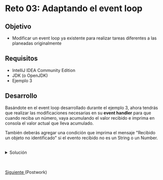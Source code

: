 # Reto 03: Adaptando el event loop

## Objetivo
- Modificar un event loop ya existente para realizar tareas diferentes a las planeadas originalmente

## Requisitos
- IntelliJ IDEA Community Edition
- JDK (o OpenJDK)
- Ejemplo 3

## Desarrollo
Basándote en el event loop desarrollado durante el ejemplo 3, ahora tendrás que realizar las modificaciones necesarias en su **event handler** para que cuando reciba un número, vaya acumulando el valor recibido e imprima en consola el valor actual que lleva acumulado. 

También deberás agregar una condición que imprima el mensaje "Recibido un objeto no identificado" si el evento recibido no es un String o un Number.

<br/>

<details>
	<summary>Solución</summary>
	
1. Agrega la variable acumulador en la clase **EventLoopSimple**.

  	```java
    private static double acumulador;
    ```
	
 2. Dentro del **while** comprueba si evento es un número, si es así suma e imprime el valor.

  	```java
    } else if(evento instanceof Number) {
      acumulador += ((Number) evento).doubleValue();
      System.out.println("Acumulado: " + acumulador);
    }
    ```

3. En el método iniciar agrega el valir inicial del acumulador.

  	```java
    acumulador = 0;
    ```

4. En el método iniciar agrega el valir inicial del acumulador.

  	```java
    acumulador = 0;
    ```

5. Ahora en el **main**, agrega el else en caso de que no se aun número ni un string.

  	```java
    } else {
      System.out.println("Recibido un objeto no identificado");
    }
    ```

6. Ejecuta el proyecto.

    !['Resultado'](./img/img_01.png)

</details>


<br/>
<br/>

[Siguiente ](../Postwork/Readme.md)(Postwork)